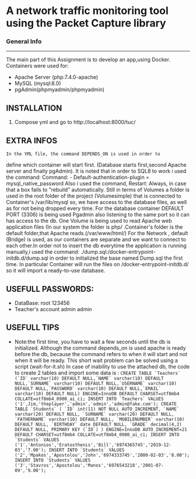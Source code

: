 
# A network traffic monitoring tool using the Packet Capture library
### General Info
------------
The main part of this Assignment is to develop an app,using Docker.
Containers were used for:
- Apache Server (php:7.4.0-apache)
- MySQL (mysql:8.0)
- pgAdmin(phpmyadmin/phpmyadmin)

  
INSTALLATION
------------
1. Compose yml and go to  http://localhost:8000/tuc/


EXTRA INFOS
------------
	In the YML file, the command DEPENDS_ON is used in order to
define which container will start first. (Database starts first,second Apache server and
finally pgAdmin). It is noted that in order to SQL8 to work i used the command:
Command: - Default-authentication-plugin = mysql_native_password
Also i used the command, Restart: Always, in case that a box
fails to "rebuild" automatically. Still in terms of Volumes
a folder is used in the root folder of the project (Volumesimple)
that is connected to Container's /var/lib/mysql so,
we have access to the database files, as well as for not being dropped
every time. For the database container DEFAULT PORT (3306) is being used
Pgadmin also listening to the same port so it can has access to the db. 
One Volume is being used to read Apache web application files
(In our system the folder is php/ .Container's folder is the default
folder,that Apache reads.(/var/www/html/) For the Network
, default (Bridge) is used, as our containers are separate
and we want to connect to each other.In order not to insert the db
everytime the application is running manually,i used the command:
./dump.sql:/docker-entrypoint-initdb.d/dump.sql in order to
initialized the base named Dump.sql the first time. In particular
Container will run the files on /docker-entrypoint-initdb.d/ 
so it will import a ready-to-use database.

USEFULL PASSWORDS:
------------
- DataBase: root 123456
- Teacher's account admin admin

USEFULL TIPS
------------
* Note:the first time, you have to wait a few seconds
until the db is initialized. Although the command depends_on is used
apache is ready before the db, because the command
refers to when it will start and not when it will be ready. This
short wait problem can be solved using a script
(wait-for-it.sh)
In case of inability to use the attached db, the
code to create 2 tables and import some
data is : 
```CREATE TABLE `Teachers` (`ID` varchar(10) DEFAULT NULL,`NAME` varchar(10) DEFAULT NULL,`SURNAME` varchar(10) DEFAULT
NULL,`USERNAME` varchar(10) DEFAULT NULL,`PASSWORD` varchar(10) DEFAULT NULL,`EMAIL` varchar(10) DEFAULT NULL)
ENGINE=InnoDB DEFAULT CHARSET=utf8mb4 COLLATE=utf8mb4_0900_ai_ci;
INSERT INTO `Teachers` VALUES ('1',Jim,'theplayer','admin','admin','admin@fake.com');
CREATE TABLE `Students` (
`ID` int(11) NOT NULL AUTO_INCREMENT,
`NAME` varchar(20) DEFAULT NULL,
`SURNAME` varchar(20) DEFAULT NULL,
`FATHERNAME` varchar(10) DEFAULT NULL,
`MOBILENUMBER` varchar(10) DEFAULT NULL,
`BIRTHDAY` date DEFAULT NULL,
`GRADE` decimal(4,2) DEFAULT NULL,
PRIMARY KEY (`ID`)
) ENGINE=InnoDB AUTO_INCREMENT=21 DEFAULT CHARSET=utf8mb4 COLLATE=utf8mb4_0900_ai_ci;
INSERT INTO `Students` VALUES ('1','Antonios','Eratosthenis','Bill','6974365745','2019-12-03','7.00');
INSERT INTO `Students` VALUES ('2','Mpakos','Apostolou','John','6974333745','2000-02-03','8.00');
INSERT INTO `Students` VALUES ('3','Stavros','Apostolou','Manos','6976543218','2001-07-09','9.00'); ```<br />
